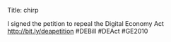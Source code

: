 Title: chirp

I signed the petition to  repeal the Digital Economy Act <a href="http://bit.ly/deapetition">http://bit.ly/deapetition</a> #DEBill #DEAct #GE2010

